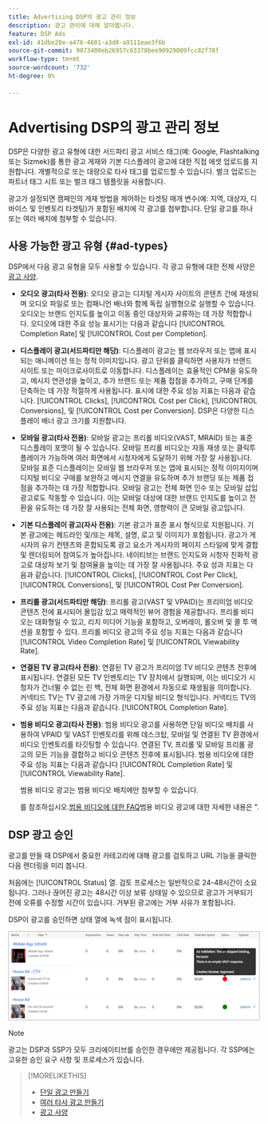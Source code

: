 ```yaml
---
title: Advertising DSP의 광고 관리 정보
description: 광고 관리에 대해 알아봅니다.
feature: DSP Ads
exl-id: 41dbe28e-a476-4601-a3d8-a9111eae3f6b
source-git-commit: 9073400eb26957c63378bee90929009fcc82f78f
workflow-type: tm+mt
source-wordcount: '732'
ht-degree: 0%

---
```


# Advertising DSP의 광고 관리 정보

<!-- add "The Ads View (Dashboard?)" section -->

DSP은 다양한 광고 유형에 대한 서드파티 광고 서비스 태그(예: Google, Flashtalking 또는 Sizmek)를 통한 광고 게재와 기본 디스플레이 광고에 대한 직접 에셋 업로드를 지원합니다. 개별적으로 또는 대량으로 타사 태그를 업로드할 수 있습니다. 벌크 업로드는 파트너 태그 시트 또는 벌크 태그 템플릿을 사용합니다.

<!-- The bulk upload feature requires you to either a) upload DoubleClick and Flashtalking tag sheets or b) download a template, input your tags into the template, and then re-upload the template. -->
<!-- need a list of all supported third-party ad servers; see file in future-tbd folder -->

광고가 설정되면 캠페인의 게재 방법을 제어하는 타겟팅 매개 변수(예: 지역, 대상자, 디바이스 및 인벤토리 타겟팅)가 포함된 배치에 각 광고를 첨부합니다. 단일 광고를 하나 또는 여러 배치에 첨부할 수 있습니다.

## 사용 가능한 광고 유형 {#ad-types}

DSP에서 다음 광고 유형을 모두 사용할 수 있습니다. 각 광고 유형에 대한 전체 사양은 [광고 사양](ad-specs.md).

* **오디오 광고(타사 전용)**: 오디오 광고는 디지털 게시자 사이트의 콘텐츠 간에 재생되며 오디오 파일로 또는 컴패니언 배너와 함께 독립 실행형으로 실행할 수 있습니다. 오디오는 브랜드 인지도를 높이고 이동 중인 대상자와 교류하는 데 가장 적합합니다. 오디오에 대한 주요 성능 표시기는 다음과 같습니다 [!UICONTROL Completion Rate] 및 [!UICONTROL Cost per Completion].

* **디스플레이 광고(서드파티만 해당)**: 디스플레이 광고는 웹 브라우저 또는 앱에 표시되는 애니메이션 또는 정적 이미지입니다. 광고 단위를 클릭하면 사용자가 브랜드 사이트 또는 마이크로사이트로 이동합니다. 디스플레이는 효율적인 CPM을 유도하고, 메시지 연관성을 높이고, 추가 브랜드 또는 제품 접점을 추가하고, 구매 단계를 단축하는 데 가장 적절하게 사용됩니다. 표시에 대한 주요 성능 지표는 다음과 같습니다. [!UICONTROL Clicks], [!UICONTROL Cost per Click], [!UICONTROL Conversions], 및 [!UICONTROL Cost per Conversion]. DSP은 다양한 디스플레이 배너 광고 크기를 지원합니다.

* **모바일 광고(타사 전용)**: 모바일 광고는 프리롤 비디오(VAST, MRAID) 또는 표준 디스플레이 포맷이 될 수 있습니다. 모바일 프리롤 비디오는 자동 재생 또는 클릭투플레이가 가능하며 여러 화면에서 시청자에게 도달하기 위해 가장 잘 사용됩니다. 모바일 표준 디스플레이는 모바일 웹 브라우저 또는 앱에 표시되는 정적 이미지이며 디지털 비디오 구매를 보완하고 메시지 연결을 유도하며 추가 브랜딩 또는 제품 접점을 추가하는 데 가장 적합합니다. 모바일 광고는 전체 화면 인수 또는 모바일 삽입 광고로도 작동할 수 있습니다. 이는 모바일 대상에 대한 브랜드 인지도를 높이고 전환을 유도하는 데 가장 잘 사용되는 전체 화면, 영향력이 큰 모바일 광고입니다.

* **기본 디스플레이 광고(자사 전용)**: 기본 광고가 표준 표시 형식으로 지원됩니다. 기본 광고에는 헤드라인 및/또는 제목, 설명, 로고 및 이미지가 포함됩니다. 광고가 게시자의 유기 컨텐츠와 혼합되도록 광고 요소가 게시자의 페이지 스타일에 맞게 결합 및 렌더링되어 참여도가 높아집니다. 네이티브는 브랜드 인지도와 시청자 친화적 광고로 대상자 보기 및 참여율을 높이는 데 가장 잘 사용됩니다. 주요 성과 지표는 다음과 같습니다. [!UICONTROL Clicks], [!UICONTROL Cost Per Click], [!UICONTROL Conversions], 및 [!UICONTROL Cost Per Conversion].

* **프리롤 광고(서드파티만 해당)**: 프리롤 광고(VAST 및 VPAID)는 프리미엄 비디오 콘텐츠 전에 표시되어 몰입감 있고 매력적인 뷰어 경험을 제공합니다. 프리롤 비디오는 대화형일 수 있고, 리치 미디어 기능을 포함하고, 오버레이, 롤오버 및 콜 투 액션을 포함할 수 있다. 프리롤 비디오 광고의 주요 성능 지표는 다음과 같습니다 [!UICONTROL Video Completion Rate] 및 [!UICONTROL Viewability Rate].

* **연결된 TV 광고(타사 전용)**: 연결된 TV 광고가 프리미엄 TV 비디오 콘텐츠 전후에 표시됩니다. 연결된 모든 TV 인벤토리는 TV 장치에서 실행되며, 이는 비디오가 시청자가 건너뛸 수 없는 린 백, 전체 화면 환경에서 자동으로 재생됨을 의미합니다. 커넥티드 TV는 TV 광고에 가장 가까운 디지털 비디오 형식입니다. 커넥티드 TV의 주요 성능 지표는 다음과 같습니다. [!UICONTROL Completion Rate].

* **범용 비디오 광고(타사 전용)**: 범용 비디오 광고를 사용하면 단일 비디오 배치를 사용하여 VPAID 및 VAST 인벤토리를 위해 데스크탑, 모바일 및 연결된 TV 환경에서 비디오 인벤토리를 타깃팅할 수 있습니다. 연결된 TV, 프리롤 및 모바일 프리롤 광고의 모든 기능을 결합하고 비디오 콘텐츠 전후에 표시됩니다. 범용 비디오에 대한 주요 성능 지표는 다음과 같습니다 [!UICONTROL Completion Rate] 및 [!UICONTROL Viewability Rate].

   범용 비디오 광고는 범용 비디오 배치에만 첨부할 수 있습니다.

   를 참조하십시오.[범용 비디오에 대한 FAQ](/help/dsp/campaign-management/faq-universal-video.md)범용 비디오 광고에 대한 자세한 내용은 &quot;.

## DSP 광고 승인

광고를 만들 때 DSP에서 중요한 카테고리에 대해 광고를 검토하고 URL 기능을 클릭한 다음 렌더링을 미리 봅니다.

처음에는 [!UICONTROL Status] 열. 검토 프로세스는 일반적으로 24-48시간이 소요됩니다. 그러나 끊어진 광고는 48시간 이상 보류 상태일 수 있으므로 광고가 거부되기 전에 오류를 수정할 시간이 있습니다. 거부된 광고에는 거부 사유가 포함됩니다.

DSP이 광고를 승인하면 상태 열에 녹색 점이 표시됩니다.

![의 승인 표시기 [!UICONTROL Status] 열](/help/dsp/assets/ad-approval-status.png)

>[!NOTE]
>
>광고는 DSP과 SSP가 모두 크리에이티브를 승인한 경우에만 제공됩니다. 각 SSP에는 고유한 승인 요구 사항 및 프로세스가 있습니다.

>[!MORELIKETHIS]
>
>* [단일 광고 만들기](ad-create.md)
>* [여러 타사 광고 만들기](ad-create-multiple.md)
>* [광고 사양](ad-specs.md)

